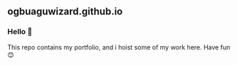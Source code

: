 ## ogbuaguwizard.github.io

### Hello 👋

This repo contains my portfolio, and i hoist some of my work here.
Have fun 😊
